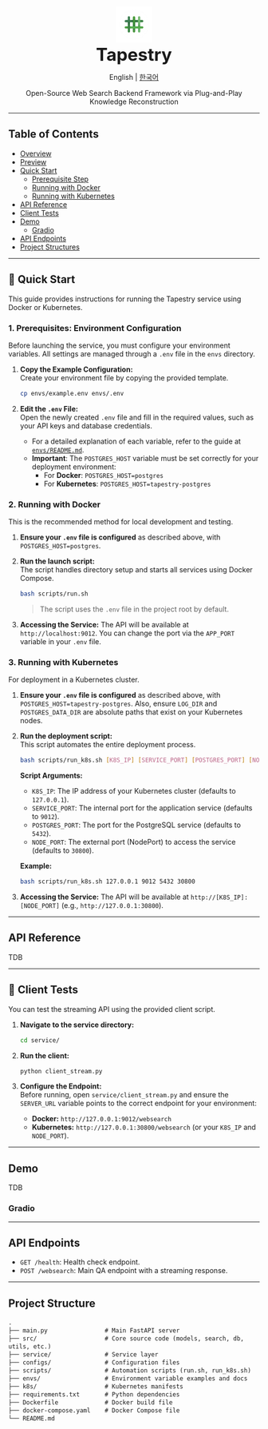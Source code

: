    <p align="center">
     <img src="misc/logo.png" alt="logo" width="72"><br>
     <strong style="font-size:2.5em; font-weight:bold;">Tapestry</strong>
   </p>

<p align="center">
  English | <a href="README.ko.md">한국어</a>
</p>

<p align="center">
Open-Source Web Search Backend Framework via Plug-and-Play Knowledge Reconstruction
</p>

---

## Table of Contents <!-- omit in toc -->

- [Overview](#overview)
- [Preview](#preview)
- [Quick Start](#-quick-start)
    - [Prerequisite Step](#1-prerequisites-environment-configuration)
    - [Running with Docker](#2-running-with-docker)
    - [Running with Kubernetes](#3-running-with-kubernetes)
- [API Reference](#api-reference)
- [Client Tests](#-testing-the-service)
- [Demo](#demo)
    - [Gradio](#gradio)
- [API Endpoints](#api-endpoints)
- [Project Structures](#project-structure)

---

## 🚀 Quick Start

This guide provides instructions for running the Tapestry service using Docker or Kubernetes.

### 1. Prerequisites: Environment Configuration

Before launching the service, you must configure your environment variables. All settings are managed through a `.env` file in the `envs` directory.

1.  **Copy the Example Configuration:**  
    Create your environment file by copying the provided template.

    ```bash
    cp envs/example.env envs/.env
    ```

2.  **Edit the `.env` File:**  
    Open the newly created `.env` file and fill in the required values, such as your API keys and database credentials.

    -   For a detailed explanation of each variable, refer to the guide at [`envs/README.md`](envs/README.md).
    -   **Important**: The `POSTGRES_HOST` variable must be set correctly for your deployment environment:
        -   For **Docker**: `POSTGRES_HOST=postgres`
        -   For **Kubernetes**: `POSTGRES_HOST=tapestry-postgres`

### 2. Running with Docker

This is the recommended method for local development and testing.

1.  **Ensure your `.env` file is configured** as described above, with `POSTGRES_HOST=postgres`.

2.  **Run the launch script:**  
    The script handles directory setup and starts all services using Docker Compose.

    ```bash
    bash scripts/run.sh
    ```
    > The script uses the `.env` file in the project root by default.

3.  **Accessing the Service:**
    The API will be available at `http://localhost:9012`. You can change the port via the `APP_PORT` variable in your `.env` file.

### 3. Running with Kubernetes

For deployment in a Kubernetes cluster.

1.  **Ensure your `.env` file is configured** as described above, with `POSTGRES_HOST=tapestry-postgres`. Also, ensure `LOG_DIR` and `POSTGRES_DATA_DIR` are absolute paths that exist on your Kubernetes nodes.

2.  **Run the deployment script:**  
    This script automates the entire deployment process.

    ```bash
    bash scripts/run_k8s.sh [K8S_IP] [SERVICE_PORT] [POSTGRES_PORT] [NODE_PORT]
    ```

    **Script Arguments:**
    -   `K8S_IP`: The IP address of your Kubernetes cluster (defaults to `127.0.0.1`).
    -   `SERVICE_PORT`: The internal port for the application service (defaults to `9012`).
    -   `POSTGRES_PORT`: The port for the PostgreSQL service (defaults to `5432`).
    -   `NODE_PORT`: The external port (NodePort) to access the service (defaults to `30800`).

    **Example:**
    ```bash
    bash scripts/run_k8s.sh 127.0.0.1 9012 5432 30800
    ```

3.  **Accessing the Service:**
    The API will be available at `http://[K8S_IP]:[NODE_PORT]` (e.g., `http://127.0.0.1:30800`).

---

## API Reference

TDB

---

## 🧪 Client Tests

You can test the streaming API using the provided client script.

1.  **Navigate to the service directory:**
    ```bash
    cd service/
    ```

2.  **Run the client:**
    ```bash
    python client_stream.py
    ```

3.  **Configure the Endpoint:**  
    Before running, open `service/client_stream.py` and ensure the `SERVER_URL` variable points to the correct endpoint for your environment:
    -   **Docker:** `http://127.0.0.1:9012/websearch`
    -   **Kubernetes:** `http://127.0.0.1:30800/websearch` (or your `K8S_IP` and `NODE_PORT`).

---

## Demo

TDB

### Gradio

---

## API Endpoints

- `GET /health`: Health check endpoint.
- `POST /websearch`: Main QA endpoint with a streaming response.

---

## Project Structure

```
.
├── main.py                # Main FastAPI server
├── src/                   # Core source code (models, search, db, utils, etc.)
├── service/               # Service layer
├── configs/               # Configuration files
├── scripts/               # Automation scripts (run.sh, run_k8s.sh)
├── envs/                  # Environment variable examples and docs
├── k8s/                   # Kubernetes manifests
├── requirements.txt       # Python dependencies
├── Dockerfile             # Docker build file
├── docker-compose.yaml    # Docker Compose file
└── README.md
```
